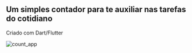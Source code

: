 ## Um simples contador para te auxiliar nas tarefas do cotidiano 

Criado com Dart/Flutter

![count_app](https://user-images.githubusercontent.com/54651622/183328947-7ed09f23-b9ac-4b77-9f5f-4fcdb394dcde.jpg)
